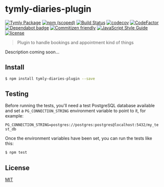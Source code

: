 # tymly-diaries-plugin
[![Tymly Package](https://img.shields.io/badge/tymly-package-blue.svg)](https://tymly.io/)
[![npm (scoped)](https://img.shields.io/npm/v/@wmfs/tymly-diaries-plugin.svg)](https://www.npmjs.com/package/@wmfs/tymly-diaries-plugin)
[![Build Status](https://travis-ci.org/wmfs/tymly-diaries-plugin.svg?branch=master)](https://travis-ci.org/wmfs/tymly-diaries-plugin)
[![codecov](https://codecov.io/gh/wmfs/tymly-diaries-pluginbranch/master/graph/badge.svg)](https://codecov.io/gh/wmfs/tymly-diaries-plugin)
[![CodeFactor](https://www.codefactor.io/repository/github/wmfs/tymly-diaries-plugin/badge)](https://www.codefactor.io/repository/github/wmfs/tymly-diaries-plugin)
[![Dependabot badge](https://img.shields.io/badge/Dependabot-active-brightgreen.svg)](https://dependabot.com/)
[![Commitizen friendly](https://img.shields.io/badge/commitizen-friendly-brightgreen.svg)](http://commitizen.github.io/cz-cli/)
[![JavaScript Style Guide](https://img.shields.io/badge/code_style-standard-brightgreen.svg)](https://standardjs.com)
[![license](https://img.shields.io/github/license/mashape/apistatus.svg)](https://github.com/wmfs/tymly/blob/master/packages/pg-concat/LICENSE)

> Plugin to handle bookings and appointment kind of things

Description coming soon...

## <a name="install"></a>Install
```bash
$ npm install tymly-diaries-plugin --save
```

## <a name="test"></a>Testing

Before running the tests, you'll need a test PostgreSQL database available and set a `PG_CONNECTION_STRING` environment variable to point to it, for example:

```PG_CONNECTION_STRING=postgres://postgres:postgres@localhost:5432/my_test_db```

Once the environment variables have been set, you can run the tests like this:

```bash
$ npm test
```


## <a name="license"></a>License

[MIT](https://github.com/wmfs/tymly/blob/master/LICENSE)
